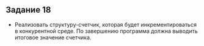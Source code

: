##  Задание 18


- Реализовать структуру-счетчик, которая будет инкрементироваться в конкурентной среде. 
  По завершению программа должна выводить итоговое значение счетчика.